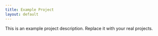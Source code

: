 ```yaml
---
title: Example Project
layout: default
---
```


This is an example project description. Replace it with your real projects.
